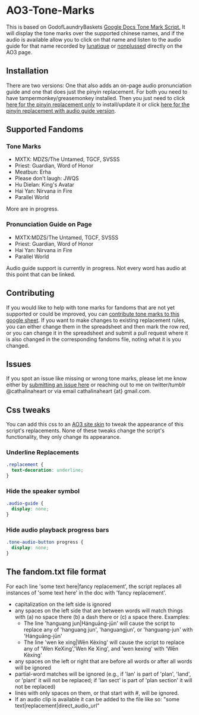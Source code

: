# AO3-Tone-Marks
This is based on GodofLaundryBaskets <a href="https://godoflaundrybaskets.dreamwidth.org/3315.html">Google Docs Tone Mark Script.</a> It will display the tone marks over the supported chinese names, and if the audio is available allow you to click on that name and listen to the audio guide for that name recorded by <a href="https://lunatique.dreamwidth.org/221218.html">lunatique</a> or <a href="https://archiveofourown.org/users/nonplussed/profile">nonplussed</a> directly on the AO3 page.

## Installation
There are two versions: One that also adds an on-page audio pronunciation guide and one that does just the pinyin replacement.
For both you need to have tampermonkey/greasemonkey installed.  Then you just need to click <a href="https://github.com/Cathalinaheart/AO3-Tone-Marks/raw/main/Tone_Marks.pub.user.js">here for the pinyin replacement only</a> to install/update it or click <a href="https://github.com/Cathalinaheart/AO3-Tone-Marks/raw/main/Tone_Marks_withAudio.pub.user.js"> here for the pinyin replacement with audio guide version</a>.

## Supported Fandoms
### Tone Marks
- MXTX: MDZS/The Untamed, TGCF, SVSSS
- Priest: Guardian,  Word of Honor
- Meatbun: Erha
- Please don't laugh: JWQS
- Hu Dielan: King's Avatar
- Hai Yan: Nirvana in Fire
- Parallel World

More are in progress.

### Pronunciation Guide on Page
- MXTX:MDZS/The Untamed, TGCF, SVSSS
- Priest: Guardian, Word of Honor
- Hai Yan: Nirvana in Fire
- Parallel World

Audio guide support is currently in progress. Not every word has audio at this point that can be linked.

## Contributing
If you would like to help with tone marks for fandoms that are not yet supported or could be improved, you can <a href="https://docs.google.com/spreadsheets/d/1cfmiVdMwXTU4EgG45kow9MKWMOSwmiShX5iO50bmwmU/edit?usp=sharing">contribute tone marks to this google sheet</a>. If you want to make changes to existing replacement rules, you can either change them in the spreadsheet and then mark the row red, or you can change it in the spreadsheet and submit a pull request where it is also changed in the corresponding fandoms file, noting what it is you changed.

## Issues
If you spot an issue like missing or wrong tone marks, please let me know either by [submitting an issue here](https://github.com/Cathalinaheart/AO3-Tone-Marks/issues) or reaching out to me on twitter/tumblr @cathalinaheart or via email cathalinaheart {at} gmail.com.

## Css tweaks

You can add this css to an [AO3 site skin](https://archiveofourown.org/faq/skins-and-archive-interface) to tweak the appearance of this script's replacements. None of these tweaks change the script's functionality, they only change its appearance.

### Underline Replacements
```css
.replacement {
  text-decoration: underline;
}
```

###  Hide the speaker symbol
```css
.audio-guide {
  display: none;
}
```

### Hide audio playback progress bars
```css
.tone-audio-button progress {
  display: none;
}
```

## The fandom.txt file format
For each line 'some text here|fancy replacement', the script replaces all
instances of 'some text here' in the doc with 'fancy replacement'.

 * capitalization on the left side is ignored
 * any spaces on the left side that are between words will match things
 with (a) no space there (b) a dash there or (c) a space there. Examples:
   - The line 'hanguang jun|Hánguāng-jūn' will cause the script to replace
     any of 'hanguang jun', 'hanguangjun', or 'hanguang-jun' with 
     'Hánguāng-jūn'
   - The line 'wen ke xing|Wēn Kèxíng' will cause the script to replace 
     any of 'Wen KeXing','Wen Ke Xing', and 'wen kexing' with 'Wēn Kèxíng'
 * any spaces on the left or right that are before all words or after all
 words will be ignored
 * partial-word matches will be ignored (e.g., if 'lan' is part of 'plan',
 'land', or 'plant' it will not be replaced; if 'lan sect' is part of 'plan
 section' it will not be replaced)
 * lines with only spaces on them, or that start with #, will be ignored.
 * If an audio clip is available it can be added to the file like so: "some text|replacement|direct_audio_url"
